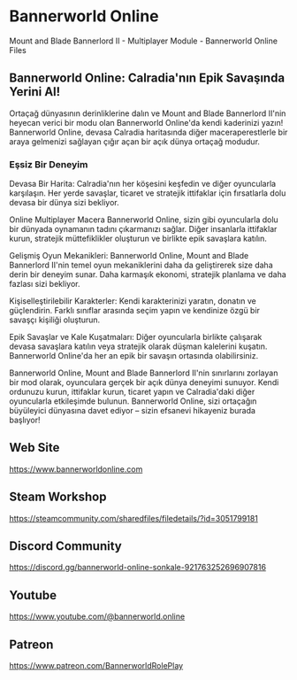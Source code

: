 # Bannerworld Online

Mount and Blade Bannerlord II - Multiplayer Module - Bannerworld Online Files

## Bannerworld Online: Calradia'nın Epik Savaşında Yerini Al!
Ortaçağ dünyasının derinliklerine dalın ve Mount and Blade Bannerlord II'nin heyecan verici bir modu olan Bannerworld Online'da kendi kaderinizi yazın! Bannerworld Online, devasa Calradia haritasında diğer maceraperestlerle bir araya gelmenizi sağlayan çığır açan bir açık dünya ortaçağ modudur.

### Eşsiz Bir Deneyim
Devasa Bir Harita: Calradia'nın her köşesini keşfedin ve diğer oyuncularla karşılaşın. Her yerde savaşlar, ticaret ve stratejik ittifaklar için fırsatlarla dolu devasa bir dünya sizi bekliyor.

Online Multiplayer Macera Bannerworld Online, sizin gibi oyuncularla dolu bir dünyada oynamanın tadını çıkarmanızı sağlar. Diğer insanlarla ittifaklar kurun, stratejik müttefiklikler oluşturun ve birlikte epik savaşlara katılın.

Gelişmiş Oyun Mekanikleri: Bannerworld Online, Mount and Blade Bannerlord II'nin temel oyun mekaniklerini daha da geliştirerek size daha derin bir deneyim sunar. Daha karmaşık ekonomi, stratejik planlama ve daha fazlası sizi bekliyor.

Kişiselleştirilebilir Karakterler: Kendi karakterinizi yaratın, donatın ve güçlendirin. Farklı sınıflar arasında seçim yapın ve kendinize özgü bir savaşçı kişiliği oluşturun.

Epik Savaşlar ve Kale Kuşatmaları: Diğer oyuncularla birlikte çalışarak devasa savaşlara katılın veya stratejik olarak düşman kalelerini kuşatın. Bannerworld Online'da her an epik bir savaşın ortasında olabilirsiniz.

Bannerworld Online, Mount and Blade Bannerlord II'nin sınırlarını zorlayan bir mod olarak, oyunculara gerçek bir açık dünya deneyimi sunuyor. Kendi ordunuzu kurun, ittifaklar kurun, ticaret yapın ve Calradia'daki diğer oyuncularla etkileşimde bulunun. Bannerworld Online, sizi ortaçağın büyüleyici dünyasına davet ediyor – sizin efsanevi hikayeniz burada başlıyor!


## Web Site
https://www.bannerworldonline.com

## Steam Workshop
https://steamcommunity.com/sharedfiles/filedetails/?id=3051799181

## Discord Community
https://discord.gg/bannerworld-online-sonkale-921763252696907816

## Youtube
https://www.youtube.com/@bannerworld.online

## Patreon
https://www.patreon.com/BannerworldRolePlay


